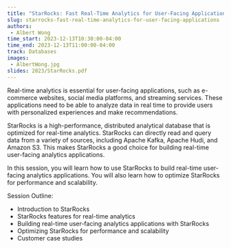 ```yaml
---
title: "StarRocks: Fast Real-Time Analytics for User-Facing Applications"
slug: starrocks-fast-real-time-analytics-for-user-facing-applications
authors:
 - Albert Wong
time_start: 2023-12-13T10:30:00-04:00
time_end: 2023-12-13T11:00:00-04:00
track: Databases
images:
 - AlbertWong.jpg
slides: 2023/StarRocks.pdf 
---
```


Real-time analytics is essential for user-facing applications, such as e-commerce websites, social media platforms, and streaming services. These applications need to be able to analyze data in real time to provide users with personalized experiences and make recommendations.
 
StarRocks is a high-performance, distributed analytical database that is optimized for real-time analytics. StarRocks can directly read and query data from a variety of sources, including Apache Kafka, Apache Hudi, and Amazon S3. This makes StarRocks a good choice for building real-time user-facing analytics applications.
 
In this session, you will learn how to use StarRocks to build real-time user-facing analytics applications. You will also learn how to optimize StarRocks for performance and scalability.
 
Session Outline:  
 - Introduction to StarRocks 
 - StarRocks features for real-time analytics 
 - Building real-time user-facing analytics applications with StarRocks 
 - Optimizing StarRocks for performance and scalability 
 - Customer case studies 
 